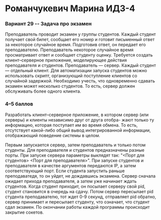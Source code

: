 # Романчукевич Марина ИДЗ-4

### Вариант 29 -- Задача про экзамен
Преподаватель проводит экзамен у группы студентов. Каждый студент получает свой билет, сообщает его номер и готовит письменный ответ за некоторое случайное время. Подготовив ответ, он передает его преподавателю. Преподаватель некоторое случайное время просматривает ответ и сообщает студенту оценку.
Требуется создать клиент–серверное приложение, моделирующее действия преподавателя и студентов.
Преподаватель — сервер. Каждый студент — отдельный клиент. Для автоматизации запуска студентов можно использовать скрипт, организующий поступление клиентов со случайной задержкой. Необходимо учесть, что одновременно сдавать экзамен может несколько студентов. То есть, сервер должен обслуживать более одного клиента.

### 4–5 баллов
Разработать клиент–серверное приложение, в котором сервер (или серверы) и клиенты независимо друг от друга отобра- жают только ту информацию, которая поступает им во время обмена. То есть, отсутствует какой-либо общий вывод интегрированной информации, отображающий поведение системы в целом.

Первым запускается сервер, затем преподаватель и только потом студенты. Для преподавателя и студентов предназначены разные порты. При запуске сервера параметры выклядят так: "<Порт для студентов> <Порт для преподавателя>". 
При запуске студентов и преподавателя в качестве аргументов передаются IP, а затем соответствующий порт. Если студента запустить раньше преподаватедя, то он уйдет, не дождавшись экзамена. Сервер сначала ожидает прихода преподавателя, а затем уже начинает ждать студентов. Когда студент приходит, он посылает серверу свой pid, студент становится в очередь на сдачу. Потом сервер пересылает pid студента преподавателю, тот ждет 0-9 секунд, отправляет pid обратно, сервер принимает и пересылает студенту, что означает, что студент сдал экзамен. По окончании работы каждой программы происходит закрытие сокетов.
